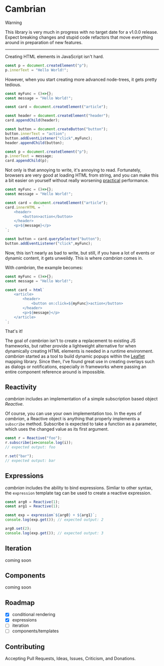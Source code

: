 # Cambrian
> [!WARNING]
> This library is very much in progress with no target date for a v1.0.0
> release. Expect breaking changes and stupid code refactors that move 
> everything around in preparation of new features.
---
Creating HTML elements in JavaScript isn't hard.

```js
const p = document.createElement("p");
p.innerText = "Hello World!";
```

However, when you start creating more advanced node-trees, it gets pretty tedious.

```js
const myFunc = ()=>{};
const message = "Hello World!";

const card = document.createElement("article");

const header = document.createElement("header");
card.appendChild(header);

const button = document.createButton("button");
button.innerText = "action";
button.addEventListener("click",myFunc);
header.appendChild(button);

const p = document.createElement("p");
p.innerText = message;
card.appendChild(p);

```

Not only is that annoying to write, it's annoying to read. Fortunately, browsers are very good at loading HTML from string, and you can make this a bit easier on yourself without really worsening <u title="">practical</u> performance.

```js
const myFunc = ()=>{};
const message = "Hello World!";

const card = document.createElement("article");
card.innerHTML = `
    <header>
        <button>action</button>
    </header>
    <p>${message}</p>
`;

const button = card.querySelector("button");
button.addEventListener("click",myFunc);
```

Now, this isn't nearly as bad to write, but still, if you have a lot of events or dynamic content, it gets unweildy. This is where _cambrian_ comes in.

With _cambrian_, the example becomes:

```js
const myFunc = ()=>{};
const message = "Hello World!";

const card = html`
    <article>
        <header>
            <button on:click=${myFunc}>action</button>
        </header>
        <p>${message}</p> 
    </article>
`;
```

That's it! 

The goal of _cambrian_ isn't to create a replacement to existing JS frameworks, but rather provide a lightweight alternative for when dynamically creating HTML elements is needed in a runtime environment. _cambrian_ started as a tool to build dynamic popups within the [Leaflet](https://leafletjs.com/) mapping library. Since then, I've found great use in creating overlays such as dialogs or notifications, especially in frameworks where passing an entire component reference around is impossible.

## Reactivity
_cambrian_ includes an implementation of a simple subscription based object _Reactive_.

Of course, you can use your own implementation too. In the eyes of _cambrian_, a Reactive object is anything that properly implements a `subscribe` method. Subscribe is expected to take a function as a parameter, which uses the changed value as its first argument.

```js
const r = Reactive("foo");
r.subscribe(i=>console.log(i));
// expected output: foo

r.set("bar");
// expected output: bar
```

## Expressions
_cambrian_ includes the ability to bind expressions. Simliar to other syntax, the `expression` template tag can be used to create a reactive expression.

```js
const arg0 = Reactive(1);
const arg1 = Reactive(1);

const exp = expression`${arg0} + ${arg1}`;
console.log(exp.get()); // expected output: 2

arg0.set(2);
console.log(exp.get()); // expected output: 3
```

## Iteration
coming soon

## Components
coming soon

## Roadmap
 - [x] conditional rendering
 - [x] expressions
 - [ ] iteration
 - [ ] components/templates

## Contributing

Accepting Pull Requests, Ideas, Issues, Criticism, and Donations.
